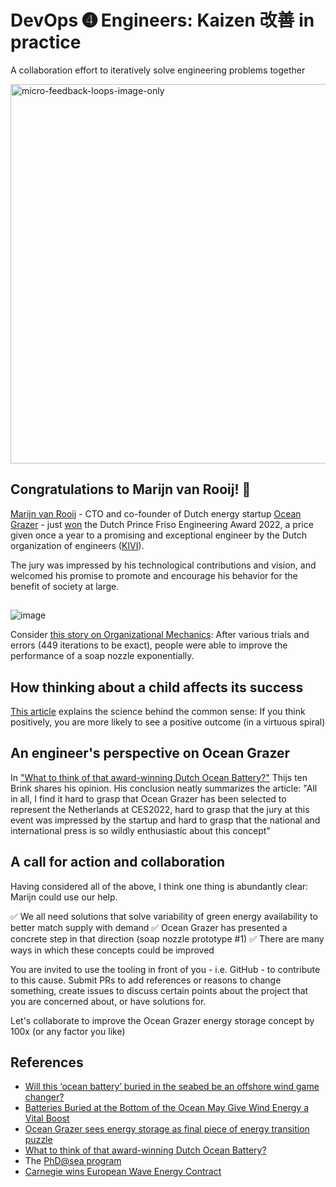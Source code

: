 # DevOps ➍ Engineers: Kaizen 改善 in practice
A collaboration effort to iteratively solve engineering problems together

<img width="607" alt="micro-feedback-loops-image-only" src="https://user-images.githubusercontent.com/2031627/158816456-17cc0210-1af1-4020-a9fc-0956361d56ad.png">

## Congratulations to Marijn van Rooij! 🎉
[Marijn van Rooij](https://www.linkedin.com/in/marijn-van-rooij-7358579a/) - CTO and co-founder of Dutch energy startup [Ocean Grazer](https://oceangrazer.com/) - just [won](https://indiaeducationdiary.in/university-of-groningen-alumnus-marijn-van-rooij-wins-prince-friso-engineering-award-2022/) the Dutch Prince Friso Engineering Award 2022, a price given once a year to a promising and exceptional engineer by the Dutch organization of engineers ([KIVI](https://www.kivi.nl/)).

The jury was impressed by his technological contributions and vision, and welcomed his promise to promote and encourage his behavior for the benefit of society at large.

##
![image](https://user-images.githubusercontent.com/2031627/158848768-d9c1c684-9d84-4ba0-bb60-4128d602699b.png)

Consider [this story on Organizational Mechanics](https://www.squawkpoint.com/2016/07/trail-and-error/): After various trials and errors (449 iterations to be exact), people were able to improve the performance of a soap nozzle exponentially.

## How thinking about a child affects its success
[This article](https://www.squawkpoint.com/2014/04/below-standard-performance-rating/) explains the science behind the common sense: If you think positively, you are more likely to see a positive outcome (in a virtuous spiral)

## An engineer's perspective on Ocean Grazer
In ["What to think of that award-winning Dutch Ocean Battery?"](https://www.wattisduurzaam.nl/38139/energie-opslaan/reservoirs/what-to-think-of-that-award-winning-dutch-ocean-battery/) Thijs ten Brink shares his opinion. His conclusion neatly summarizes the article: "All in all, I find it hard to grasp that Ocean Grazer has been selected to represent the Netherlands at CES2022, hard to grasp that the jury at this event was impressed by the startup and hard to grasp that the national and international press is so wildly enthusiastic about this concept"

## A call for action and collaboration
Having considered all of the above, I think one thing is abundantly clear: Marijn could use our help.

✅ We all need solutions that solve variability of green energy availability to better match supply with demand
✅ Ocean Grazer has presented a concrete step in that direction (soap nozzle prototype #1)
✅ There are many ways in which these concepts could be improved

You are invited to use the tooling in front of you - i.e. GitHub - to contribute to this cause. Submit PRs to add references or reasons to change something, create issues to discuss certain points about the project that you are concerned about, or have solutions for.

Let's collaborate to improve the Ocean Grazer energy storage concept by 100x (or any factor you like)

## References
* [Will this ‘ocean battery’ buried in the seabed be an offshore wind game changer?](https://electrek.co/2022/01/10/will-this-ocean-battery-buried-in-the-seabed-be-an-offshore-wind-game-changer/)
* [Batteries Buried at the Bottom of the Ocean May Give Wind Energy a Vital Boost](https://interestingengineering.com/batteries-buried-at-the-bottom-of-the-ocean-for-wind-energy-storage)
* [Ocean Grazer sees energy storage as final piece of energy transition puzzle](https://www.offshore-energy.biz/ocean-grazer-sees-energy-storage-as-final-piece-of-energy-transition-puzzle/)
* [What to think of that award-winning Dutch Ocean Battery?](https://www.wattisduurzaam.nl/38139/energie-opslaan/reservoirs/what-to-think-of-that-award-winning-dutch-ocean-battery/)
* The [PhD@sea program](https://www.offshorewind.biz/2020/02/06/dutch-research-council-awards-eur-1-1-million-for-offshore-wind-study/)
* [Carnegie wins European Wave Energy Contract](https://hotcopper.com.au/threads/ann-carnegie-wins-european-wave-energy-contract.6473528/)
